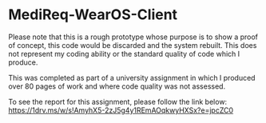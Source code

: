 # MediReq-WearOS-Client

Please note that this is a rough prototype whose purpose is to show a proof of concept, this code would be discarded and the system rebuilt. 
This does not represent my coding ability or the standard quality of code which I produce.

This was completed as part of a university assignment in which I produced over 80 pages of work and where code quality was not assessed.

To see the report for this assignment, please follow the link below: 
https://1drv.ms/w/s!AmyhX5-2zJ5g4y1REmAOqkwyHXSx?e=jpcZC0
